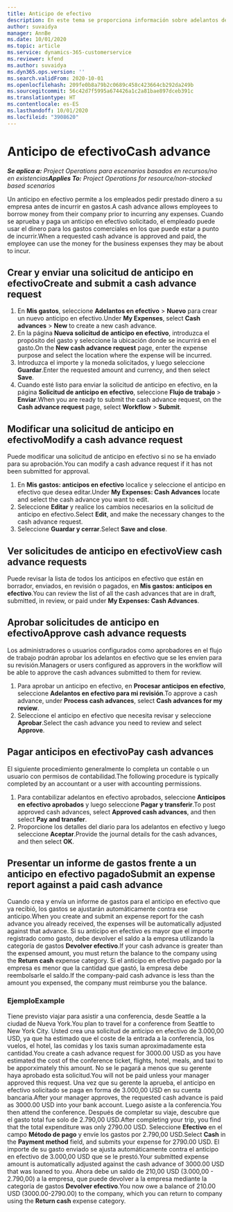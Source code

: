 ```yaml
---
title: Anticipo de efectivo
description: En este tema se proporciona información sobre adelantos de efectivo.
author: suvaidya
manager: AnnBe
ms.date: 10/01/2020
ms.topic: article
ms.service: dynamics-365-customerservice
ms.reviewer: kfend
ms.author: suvaidya
ms.dyn365.ops.version: ''
ms.search.validFrom: 2020-10-01
ms.openlocfilehash: 209fe0b8a79b2c0689c458c423664cb292da249b
ms.sourcegitcommit: 56c42d7f5995a674426a1c2a81bae897dceb391c
ms.translationtype: HT
ms.contentlocale: es-ES
ms.lasthandoff: 10/01/2020
ms.locfileid: "3908620"
---
```

# <a name="cash-advance"></a><span data-ttu-id="ebd76-103">Anticipo de efectivo</span><span class="sxs-lookup"><span data-stu-id="ebd76-103">Cash advance</span></span>

<span data-ttu-id="ebd76-104">_**Se aplica a:** Project Operations para escenarios basados en recursos/no en existencias_</span><span class="sxs-lookup"><span data-stu-id="ebd76-104">_**Applies To:** Project Operations for resource/non-stocked based scenarios_</span></span>

<span data-ttu-id="ebd76-105">Un anticipo en efectivo permite a los empleados pedir prestado dinero a su empresa antes de incurrir en gastos.</span><span class="sxs-lookup"><span data-stu-id="ebd76-105">A cash advance allows employees to borrow money from their company prior to incurring any expenses.</span></span> <span data-ttu-id="ebd76-106">Cuando se aprueba y paga un anticipo en efectivo solicitado, el empleado puede usar el dinero para los gastos comerciales en los que puede estar a punto de incurrir.</span><span class="sxs-lookup"><span data-stu-id="ebd76-106">When a requested cash advance is approved and paid, the employee can use the money for the business expenses they may be about to incur.</span></span> 

## <a name="create-and-submit-a-cash-advance-request"></a><span data-ttu-id="ebd76-107">Crear y enviar una solicitud de anticipo en efectivo</span><span class="sxs-lookup"><span data-stu-id="ebd76-107">Create and submit a cash advance request</span></span>

1. <span data-ttu-id="ebd76-108">En **Mis gastos**, seleccione **Adelantos en efectivo** > **Nuevo** para crear un nuevo anticipo en efectivo.</span><span class="sxs-lookup"><span data-stu-id="ebd76-108">Under **My Expenses**, select **Cash advances** > **New** to create a new cash advance.</span></span> 
2. <span data-ttu-id="ebd76-109">En la página **Nueva solicitud de anticipo en efectivo**, introduzca el propósito del gasto y seleccione la ubicación donde se incurrirá en el gasto.</span><span class="sxs-lookup"><span data-stu-id="ebd76-109">On the **New cash advance request** page, enter the expense purpose and select the location where the expense will be incurred.</span></span>
3. <span data-ttu-id="ebd76-110">Introduzca el importe y la moneda solicitados, y luego seleccione **Guardar**.</span><span class="sxs-lookup"><span data-stu-id="ebd76-110">Enter the requested amount and currency, and then select **Save**.</span></span> 
4. <span data-ttu-id="ebd76-111">Cuando esté listo para enviar la solicitud de anticipo en efectivo, en la página **Solicitud de anticipo en efectivo**, seleccione **Flujo de trabajo** > **Enviar**.</span><span class="sxs-lookup"><span data-stu-id="ebd76-111">When you are ready to submit the cash advance request, on the **Cash advance request** page, select **Workflow** > **Submit**.</span></span>

## <a name="modify-a-cash-advance-request"></a><span data-ttu-id="ebd76-112">Modificar una solicitud de anticipo en efectivo</span><span class="sxs-lookup"><span data-stu-id="ebd76-112">Modify a cash advance request</span></span>

<span data-ttu-id="ebd76-113">Puede modificar una solicitud de anticipo en efectivo si no se ha enviado para su aprobación.</span><span class="sxs-lookup"><span data-stu-id="ebd76-113">You can modify a cash advance request if it has not been submitted for approval.</span></span>

1. <span data-ttu-id="ebd76-114">En **Mis gastos: anticipos en efectivo** localice y seleccione el anticipo en efectivo que desea editar.</span><span class="sxs-lookup"><span data-stu-id="ebd76-114">Under **My Expenses: Cash Advances** locate and select the cash advance you want to edit.</span></span>
2. <span data-ttu-id="ebd76-115">Seleccione **Editar** y realice los cambios necesarios en la solicitud de anticipo en efectivo.</span><span class="sxs-lookup"><span data-stu-id="ebd76-115">Select **Edit**, and make the necessary changes to the cash advance request.</span></span> 
3. <span data-ttu-id="ebd76-116">Seleccione **Guardar y cerrar**.</span><span class="sxs-lookup"><span data-stu-id="ebd76-116">Select **Save and close**.</span></span>


## <a name="view-cash-advance-requests"></a><span data-ttu-id="ebd76-117">Ver solicitudes de anticipo en efectivo</span><span class="sxs-lookup"><span data-stu-id="ebd76-117">View cash advance requests</span></span>
<span data-ttu-id="ebd76-118">Puede revisar la lista de todos los anticipos en efectivo que están en borrador, enviados, en revisión o pagados, en **Mis gastos: anticipos en efectivo**.</span><span class="sxs-lookup"><span data-stu-id="ebd76-118">You can review the list of all the cash advances that are in draft, submitted, in review, or paid under **My Expenses: Cash Advances**.</span></span> 

## <a name="approve-cash-advance-requests"></a><span data-ttu-id="ebd76-119">Aprobar solicitudes de anticipo en efectivo</span><span class="sxs-lookup"><span data-stu-id="ebd76-119">Approve cash advance requests</span></span>

<span data-ttu-id="ebd76-120">Los administradores o usuarios configurados como aprobadores en el flujo de trabajo podrán aprobar los adelantos en efectivo que se les envíen para su revisión.</span><span class="sxs-lookup"><span data-stu-id="ebd76-120">Managers or users configured as approvers in the workflow will be able to approve the cash advances submitted to them for review.</span></span> 

1. <span data-ttu-id="ebd76-121">Para aprobar un anticipo en efectivo, en **Procesar anticipos en efectivo**, seleccione **Adelantos en efectivo para mi revisión**.</span><span class="sxs-lookup"><span data-stu-id="ebd76-121">To approve a cash advance, under **Process cash advances**, select **Cash advances for my review**.</span></span>
2. <span data-ttu-id="ebd76-122">Seleccione el anticipo en efectivo que necesita revisar y seleccione **Aprobar**.</span><span class="sxs-lookup"><span data-stu-id="ebd76-122">Select the cash advance you need to review and select **Approve**.</span></span>  

## <a name="pay-cash-advances"></a><span data-ttu-id="ebd76-123">Pagar anticipos en efectivo</span><span class="sxs-lookup"><span data-stu-id="ebd76-123">Pay cash advances</span></span> 
<span data-ttu-id="ebd76-124">El siguiente procedimiento generalmente lo completa un contable o un usuario con permisos de contabilidad.</span><span class="sxs-lookup"><span data-stu-id="ebd76-124">The following procedure is typically completed by an accountant or a user with accounting permissions.</span></span>

1. <span data-ttu-id="ebd76-125">Para contabilizar adelantos en efectivo aprobados, seleccione **Anticipos en efectivo aprobados** y luego seleccione **Pagar y transferir**.</span><span class="sxs-lookup"><span data-stu-id="ebd76-125">To post approved cash advances, select **Approved cash advances**, and then select **Pay and transfer**.</span></span>  
2. <span data-ttu-id="ebd76-126">Proporcione los detalles del diario para los adelantos en efectivo y luego seleccione **Aceptar**.</span><span class="sxs-lookup"><span data-stu-id="ebd76-126">Provide the journal details for the cash advances, and then select **OK**.</span></span> 

## <a name="submit-an-expense-report-against-a-paid-cash-advance"></a><span data-ttu-id="ebd76-127">Presentar un informe de gastos frente a un anticipo en efectivo pagado</span><span class="sxs-lookup"><span data-stu-id="ebd76-127">Submit an expense report against a paid cash advance</span></span> 

<span data-ttu-id="ebd76-128">Cuando crea y envía un informe de gastos para el anticipo en efectivo que ya recibió, los gastos se ajustarán automáticamente contra ese anticipo.</span><span class="sxs-lookup"><span data-stu-id="ebd76-128">When you create and submit an expense report for the cash advance you already received, the expenses will be automatically adjusted against that advance.</span></span> <span data-ttu-id="ebd76-129">Si su anticipo en efectivo es mayor que el importe registrado como gasto, debe devolver el saldo a la empresa utilizando la categoría de gastos **Devolver efectivo**.</span><span class="sxs-lookup"><span data-stu-id="ebd76-129">If your cash advance is greater than the expensed amount, you must return the balance to the company using the **Return cash** expense category.</span></span> <span data-ttu-id="ebd76-130">Si el anticipo en efectivo pagado por la empresa es menor que la cantidad que gastó, la empresa debe reembolsarle el saldo.</span><span class="sxs-lookup"><span data-stu-id="ebd76-130">If the company-paid cash advance is less than the amount you expensed, the company must reimburse you the balance.</span></span> 

### <a name="example"></a><span data-ttu-id="ebd76-131">Ejemplo</span><span class="sxs-lookup"><span data-stu-id="ebd76-131">Example</span></span>
<span data-ttu-id="ebd76-132">Tiene previsto viajar para asistir a una conferencia, desde Seattle a la ciudad de Nueva York.</span><span class="sxs-lookup"><span data-stu-id="ebd76-132">You plan to travel for a conference from Seattle to New York City.</span></span> <span data-ttu-id="ebd76-133">Usted crea una solicitud de anticipo en efectivo de 3.000,00 USD, ya que ha estimado que el coste de la entrada a la conferencia, los vuelos, el hotel, las comidas y los taxis suman aproximadamente esta cantidad.</span><span class="sxs-lookup"><span data-stu-id="ebd76-133">You create a cash advance request for 3000.00 USD as you have estimated the cost of the conference ticket, flights, hotel, meals, and taxi to be apporximately this amount.</span></span> <span data-ttu-id="ebd76-134">No se le pagará a menos que su gerente haya aprobado esta solicitud.</span><span class="sxs-lookup"><span data-stu-id="ebd76-134">You will not be paid unless your manager approved this request.</span></span> <span data-ttu-id="ebd76-135">Una vez que su gerente la aprueba, el anticipo en efectivo solicitado se paga en forma de 3.000,00 USD en su cuenta bancaria.</span><span class="sxs-lookup"><span data-stu-id="ebd76-135">After your manager approves, the requested cash advance is paid as 3000.00 USD into your bank account.</span></span> <span data-ttu-id="ebd76-136">Luego asiste a la conferencia.</span><span class="sxs-lookup"><span data-stu-id="ebd76-136">You then attend the conference.</span></span> <span data-ttu-id="ebd76-137">Después de completar su viaje, descubre que el gasto total fue solo de 2.790,00 USD.</span><span class="sxs-lookup"><span data-stu-id="ebd76-137">After completing your trip, you find that the total expenditure was only 2790.00 USD.</span></span> <span data-ttu-id="ebd76-138">Seleccione **Efectivo** en el campo **Método de pago** y envíe los gastos por 2.790,00 USD.</span><span class="sxs-lookup"><span data-stu-id="ebd76-138">Select **Cash** in the **Payment method** field, and submits your expense for 2790.00 USD.</span></span> <span data-ttu-id="ebd76-139">El importe de su gasto enviado se ajusta automáticamente contra el anticipo en efectivo de 3.000,00 USD que se le prestó.</span><span class="sxs-lookup"><span data-stu-id="ebd76-139">Your submitted expense amount is automatically adjusted against the cash advance of 3000.00 USD that was loaned to you.</span></span> <span data-ttu-id="ebd76-140">Ahora debe un saldo de 210,00 USD (3.000,00 - 2.790,00) a la empresa, que puede devolver a la empresa mediante la categoría de gastos **Devolver efectivo**.</span><span class="sxs-lookup"><span data-stu-id="ebd76-140">You now owe a balance of 210.00 USD (3000.00-2790.00) to the company, which you can return to company using the **Return cash** expense category.</span></span> 
